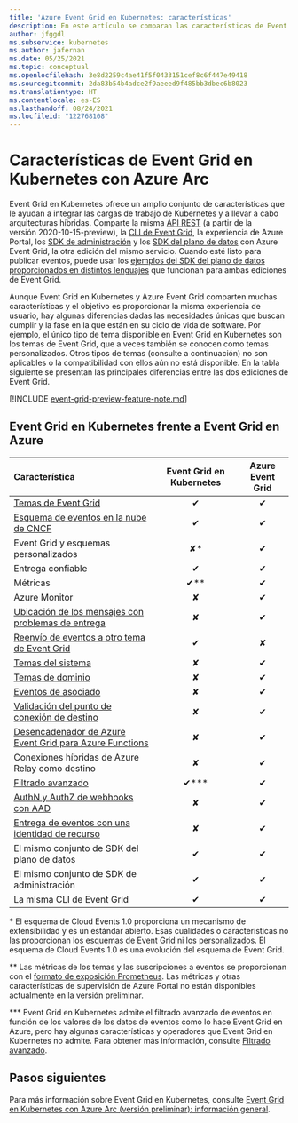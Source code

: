 ```yaml
---
title: 'Azure Event Grid en Kubernetes: características'
description: En este artículo se comparan las características de Event Grid en Kubernetes con Event Grid en Azure.
author: jfggdl
ms.subservice: kubernetes
ms.author: jafernan
ms.date: 05/25/2021
ms.topic: conceptual
ms.openlocfilehash: 3e8d2259c4ae41f5f0433151cef8c6f447e49418
ms.sourcegitcommit: 2da83b54b4adce2f9aeeed9f485bb3dbec6b8023
ms.translationtype: HT
ms.contentlocale: es-ES
ms.lasthandoff: 08/24/2021
ms.locfileid: "122768108"
---
```

# <a name="event-grid-on-kubernetes-with-azure-arc-features"></a>Características de Event Grid en Kubernetes con Azure Arc
Event Grid en Kubernetes ofrece un amplio conjunto de características que le ayudan a integrar las cargas de trabajo de Kubernetes y a llevar a cabo arquitecturas híbridas. Comparte la misma [API REST](/rest/api/eventgrid/version2021-06-01-preview/topics) (a partir de la versión 2020-10-15-preview), la [CLI de Event Grid](/cli/azure/eventgrid), la experiencia de Azure Portal, los [SDK de administración](../sdk-overview.md#management-sdks) y los [SDK del plano de datos](../sdk-overview.md#data-plane-sdks) con Azure Event Grid, la otra edición del mismo servicio. Cuando esté listo para publicar eventos, puede usar los [ejemplos del SDK del plano de datos proporcionados en distintos lenguajes](https://devblogs.microsoft.com/azure-sdk/event-grid-ga/) que funcionan para ambas ediciones de Event Grid.

Aunque Event Grid en Kubernetes y Azure Event Grid comparten muchas características y el objetivo es proporcionar la misma experiencia de usuario, hay algunas diferencias dadas las necesidades únicas que buscan cumplir y la fase en la que están en su ciclo de vida de software. Por ejemplo, el único tipo de tema disponible en Event Grid en Kubernetes son los temas de Event Grid, que a veces también se conocen como temas personalizados. Otros tipos de temas (consulte a continuación) no son aplicables o la compatibilidad con ellos aún no está disponible. En la tabla siguiente se presentan las principales diferencias entre las dos ediciones de Event Grid.

[!INCLUDE [event-grid-preview-feature-note.md](../includes/event-grid-preview-feature-note.md)]


## <a name="event-grid-on-kubernetes-vs-event-grid-on-azure"></a>Event Grid en Kubernetes frente a Event Grid en Azure

| Característica | Event Grid en Kubernetes | Azure Event Grid |
|:--|:-:|:-:|
| [Temas de Event Grid](/rest/api/eventgrid/version2021-06-01-preview/topics) | ✔ | ✔ |
| [Esquema de eventos en la nube de CNCF](https://github.com/cloudevents/spec/blob/master/spec.md) | ✔ | ✔ |
| Event Grid y esquemas personalizados | ✘* | ✔ |
| Entrega confiable | ✔ | ✔ |
| Métricas  | ✔** | ✔ |
| Azure Monitor  | ✘ | ✔ |
| [Ubicación de los mensajes con problemas de entrega](../manage-event-delivery.md#set-dead-letter-location) | ✘ | ✔ |
| [Reenvío de eventos a otro tema de Event Grid](event-handlers.md#azure-event-grid) | ✔ | ✘ |
| [Temas del sistema](../system-topics.md) | ✘ | ✔ |
| [Temas de dominio](../event-domains.md) | ✘ | ✔ |
| [Eventos de asociado](../partner-events-overview.md) | ✘ | ✔ |
| [Validación del punto de conexión de destino](../webhook-event-delivery.md#endpoint-validation-with-event-grid-events) | ✘ | ✔ |
| [Desencadenador de Azure Event Grid para Azure Functions](../../azure-functions/functions-bindings-event-grid-trigger.md) | ✘ | ✔ |
| Conexiones híbridas de Azure Relay como destino | ✘ | ✔ |
| [Filtrado avanzado](filter-events.md) | ✔*** | ✔ |
| [AuthN y AuthZ de webhooks con AAD](../secure-webhook-delivery.md) | ✘ | ✔ |
| [Entrega de eventos con una identidad de recurso](/rest/api/eventgrid/version2021-06-01-preview/event-subscriptions/create-or-update) | ✘ | ✔ |
| El mismo conjunto de SDK del plano de datos | ✔ | ✔ |
| El mismo conjunto de SDK de administración | ✔ | ✔ |
| La misma CLI de Event Grid | ✔ | ✔ |

\* El esquema de Cloud Events 1.0 proporciona un mecanismo de extensibilidad y es un estándar abierto. Esas cualidades o características no las proporcionan los esquemas de Event Grid ni los personalizados. El esquema de Cloud Events 1.0 es una evolución del esquema de Event Grid.

\** Las métricas de los temas y las suscripciones a eventos se proporcionan con el [formato de exposición Prometheus](https://prometheus.io/docs/instrumenting/exposition_formats/). Las métricas y otras características de supervisión de Azure Portal no están disponibles actualmente en la versión preliminar.

\*** Event Grid en Kubernetes admite el filtrado avanzado de eventos en función de los valores de los datos de eventos como lo hace Event Grid en Azure, pero hay algunas características y operadores que Event Grid en Kubernetes no admite. Para obtener más información, consulte [Filtrado avanzado](filter-events.md#filter-by-values-in-event-data).

## <a name="next-steps"></a>Pasos siguientes
Para más información sobre Event Grid en Kubernetes, consulte [Event Grid en Kubernetes con Azure Arc (versión preliminar): información general](overview.md).
